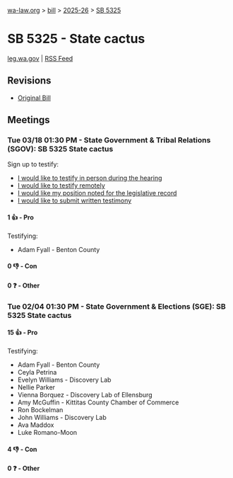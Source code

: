 [wa-law.org](/) > [bill](/bill/) > [2025-26](/bill/2025-26/) > [SB 5325](/bill/2025-26/sb/5325/)

# SB 5325 - State cactus
[leg.wa.gov](https://app.leg.wa.gov/billsummary?BillNumber=5325&Year=2025&Initiative=false) | [RSS Feed](./rss.xml)

## Revisions
* [Original Bill](1/)

## Meetings
### Tue 03/18 01:30 PM - State Government & Tribal Relations (SGOV): SB 5325 State cactus
Sign up to testify:
* [I would like to testify in person during the hearing](https://app.leg.wa.gov/csi/Testifier/Add?chamber=House&mId=33062&aId=165639&caId=26535&tId=1)
* [I would like to testify remotely](https://app.leg.wa.gov/csi/Testifier/Add?chamber=House&mId=33062&aId=165639&caId=26535&tId=2)
* [I would like my position noted for the legislative record](https://app.leg.wa.gov/csi/Testifier/Add?chamber=House&mId=33062&aId=165639&caId=26535&tId=3)
* [I would like to submit written testimony](https://app.leg.wa.gov/csi/Testifier/Add?chamber=House&mId=33062&aId=165639&caId=26535&tId=4)

#### 1 👍 - Pro
Testifying:
* Adam Fyall - Benton County

#### 0 👎 - Con

#### 0 ❓ - Other

### Tue 02/04 01:30 PM - State Government & Elections (SGE): SB 5325 State cactus
#### 15 👍 - Pro
Testifying:
* Adam Fyall - Benton County
* Ceyla Petrina
* Evelyn Williams - Discovery Lab
* Nellie Parker
* Vienna Borquez - Discovery Lab of Ellensburg
* Amy McGuffin - Kittitas County Chamber of Commerce
* Ron Bockelman
* John Williams - Discovery Lab
* Ava Maddox
* Luke Romano-Moon

#### 4 👎 - Con

#### 0 ❓ - Other
